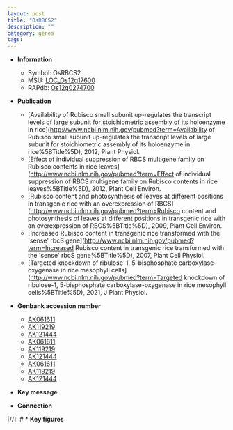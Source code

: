 ```yaml
---
layout: post
title: "OsRBCS2"
description: ""
category: genes
tags: 
---
```


* **Information**  
    + Symbol: OsRBCS2  
    + MSU: [LOC_Os12g17600](http://rice.uga.edu/cgi-bin/ORF_infopage.cgi?orf=LOC_Os12g17600)  
    + RAPdb: [Os12g0274700](https://rapdb.dna.affrc.go.jp/locus/?name=Os12g0274700)  

* **Publication**  
    + [Availability of Rubisco small subunit up-regulates the transcript levels of large subunit for stoichiometric assembly of its holoenzyme in rice](http://www.ncbi.nlm.nih.gov/pubmed?term=Availability of Rubisco small subunit up-regulates the transcript levels of large subunit for stoichiometric assembly of its holoenzyme in rice%5BTitle%5D), 2012, Plant Physiol.
    + [Effect of individual suppression of RBCS multigene family on Rubisco contents in rice leaves](http://www.ncbi.nlm.nih.gov/pubmed?term=Effect of individual suppression of RBCS multigene family on Rubisco contents in rice leaves%5BTitle%5D), 2012, Plant Cell Environ.
    + [Rubisco content and photosynthesis of leaves at different positions in transgenic rice with an overexpression of RBCS](http://www.ncbi.nlm.nih.gov/pubmed?term=Rubisco content and photosynthesis of leaves at different positions in transgenic rice with an overexpression of RBCS%5BTitle%5D), 2009, Plant Cell Environ.
    + [Increased Rubisco content in transgenic rice transformed with the 'sense' rbcS gene](http://www.ncbi.nlm.nih.gov/pubmed?term=Increased Rubisco content in transgenic rice transformed with the 'sense' rbcS gene%5BTitle%5D), 2007, Plant Cell Physiol.
    + [Targeted knockdown of ribulose-1, 5-bisphosphate carboxylase-oxygenase in rice mesophyll cells](http://www.ncbi.nlm.nih.gov/pubmed?term=Targeted knockdown of ribulose-1, 5-bisphosphate carboxylase-oxygenase in rice mesophyll cells%5BTitle%5D), 2021, J Plant Physiol.

* **Genbank accession number**  
    + [AK061611](http://www.ncbi.nlm.nih.gov/nuccore/AK061611)
    + [AK119219](http://www.ncbi.nlm.nih.gov/nuccore/AK119219)
    + [AK121444](http://www.ncbi.nlm.nih.gov/nuccore/AK121444)
    + [AK061611](http://www.ncbi.nlm.nih.gov/nuccore/AK061611)
    + [AK119219](http://www.ncbi.nlm.nih.gov/nuccore/AK119219)
    + [AK121444](http://www.ncbi.nlm.nih.gov/nuccore/AK121444)
    + [AK061611](http://www.ncbi.nlm.nih.gov/nuccore/AK061611)
    + [AK119219](http://www.ncbi.nlm.nih.gov/nuccore/AK119219)
    + [AK121444](http://www.ncbi.nlm.nih.gov/nuccore/AK121444)

* **Key message**  

* **Connection**  

[//]: # * **Key figures**  


